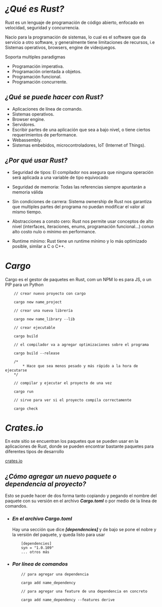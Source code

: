 # ***¿Qué es Rust?***

Rust es un lenguaje de programación de código abierto, enfocado en velocidad, seguridad y 
concurrencia.

Nacio para la programación de sistemas, lo cual es el software que da servicio a otro software, 
y generalmente tiene limitaciones de recursos, i.e Sistemas operativos, browsers, engine de 
videojuegos.

Soporta multiples paradigmas

- Programación imperativa.
- Programación orientada a objetos.
- Programación funcional.
- Programación concurrente.

## ***¿Qué se puede hacer con Rust?***
- Aplicaciones de línea de comando.
- Sistemas operativos.
- Browser engine.
- Servidores.
- Escribir partes de una aplicación que sea a bajo nivel, o tiene ciertos requerimientos de performance.
- Webassembly.
- Sistemas embebidos, microcontroladores, IoT (Internet of Things).

## ***¿Por qué usar Rust?***
- Seguridad de tipos:
    El compilador nos asegura que ninguna operación será aplicada a una variable
    de tipo equivocado

- Seguridad de memoria: 
    Todas las referencias siempre apuntarán a memoria válida

- Sin condiciones de carrera: 
    Sistema ownership de Rust nos garantiza que multiples partes del programa
    no puedan modificar el valor al mismo tiempo.

- Abstracciones a consto cero: 
    Rust nos permite usar conceptos de alto nivel (interfaces, iteraciones, 
    enums, programación funcional...) conun alto costo nulo o mínimo en 
    performance.

- Runtime mínimo: 
    Rust tiene un runtime mínimo y lo más optimizado posible, similar a C o 
    C++.

# ***Cargo***
Cargo es el gestor de paquetes en Rust, com un NPM lo es para JS, o un PIP 
para un Python

```
    // crear nuevo proyecto con cargo

    cargo new name_project

    // crear una nueva librería

    cargo new name_library --lib

    // crear ejecutable

    cargo build

    // el compilador va a agregar optimizaciones sobre el programa

    cargo build --release 

    /*
        * Hace que sea menos pesado y más rápido a la hora de ejecutarse
    */

    // compilar y ejecutar el proyecto de una vez

    cargo run

    // sirve para ver si el proyecto compila correctamente

    cargo check
```

# ***Crates.io***
En este sitio se encuentran los paquetes que se pueden usar en la aplicaciones
de Rust, donde se pueden encontrar bastante paquetes para diferentes tipos de 
desarrollo

[crates.io](https://crates.io/)

## ***¿Cómo agregar un nuevo paquete o dependencia al proyecto?***
Esto se puede hacer de dos forma tanto copiando y pegando el nombre del paquete con su versión en el archivo ***Cargo.toml*** o por medio de la línea de comandos.

- ### ***En el archivo Cargo.toml***
    Hay una sección que dice ***[dependencies]*** y de bajo se pone el nobre y la versión del paquete, y queda listo para usar

    ```
        [dependencies]
        syn = "1.0.109"
        ... otros más
    ```
- ### ***Por línea de comandos***
    ```
        // para agregar una dependencia

        cargo add name_dependency

        // para agregar una feature de una dependencia en concreto

        cargo add name_dependency --features derive
    ```